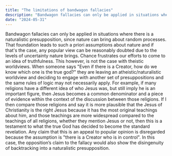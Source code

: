 ```yaml
---
title: "The limitations of bandwagon fallacies"
description: "Bandwagon fallacies can only be applied in situations where there is a naturalistic presupposition."
date: "2024-05-31"
---
```


Bandwagon fallacies can only be applied in situations where there is a naturalistic presupposition, since nature can bring about random processes. That foundation leads to such a priori assumptions about nature and if that's the case, any popular view can be reasonably doubted due to the levels of uncertainty nature brings. Chance frustrates our efforts to come to an idea of truthfulness. This however, is not the case with theistic worldviews. When someone says "Even if there is a Creator, how do we know which one is the true god?" they are leaving an atheistic/naturalistic worldview and deciding to engage with another set of presuppositions and the same rules of logic may not necessarily apply. For example, if many religions have a different idea of who Jesus was, but still imply he is an important figure, then Jesus becomes a common denominator and a piece of evidence within the context of the discussion between those religions. If I then compare those religions and say it is more plausible that the Jesus of Christianity is the right Jesus because it has the most original teachings about him, and those teachings are more widespread compared to the teachings of all religions, whether they mention Jesus or not, then this is a testament to what the true God has decided to become the standard revelation. Any claim that this is an appeal to popular opinion is disregarded because the assumption is "there is a Creator who is in control". In this case, the opposition’s claim to the fallacy would also show the disingenuity of backtracking into a naturalistic presupposition.
